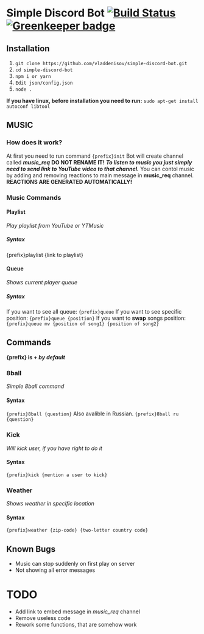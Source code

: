 # Simple Discord Bot [![Build Status](https://travis-ci.com/vladdenisov/simple-discord-bot.svg?branch=master)](https://travis-ci.com/vladdenisov/simple-discord-bot) [![Greenkeeper badge](https://badges.greenkeeper.io/vladdenisov/simple-discord-bot.svg)](https://greenkeeper.io/)
## Installation
1.  `git clone https://github.com/vladdenisov/simple-discord-bot.git`
1.  `cd simple-discord-bot`
1. `npm i or yarn`
1. `Edit json/config.json`
1. `node .`

**If you have linux, before installation you need to run:**
`sudo apt-get install autoconf libtool`

## MUSIC
### How does it work?
At first you need to run command `{prefix}init`
Bot will create channel called ***music_req***
 **DO NOT RENAME IT!**
 ***To listen to music you just simply need to send link to YouTube video to that channel.***
 You can contol music by adding and removing reactions to main message in **music_req** channel.
 **REACTIONS ARE GENERATED AUTOMATICALLY!**
 ### Music Commands
 #### Playlist 
 *Play playlist from YouTube or YTMusic*
 ##### Syntax 
 {prefix}playlist {link to playlist}
 #### Queue 
*Shows current player queue*
##### Syntax
If you want to see all queue: 
`{prefix}queue`
If you want to see specific position: 
`{prefix}queue {position}`
If you want to **swap** songs position: 
`{prefix}queue mv {position of song1} {position of song2}`


## Commands
**{prefix} is +  *by default***
### 8ball 
*Simple 8ball command*
#### Syntax
`{prefix}8ball {question}`
Also avalible in Russian.
`{prefix}8ball ru {question}`
### Kick 
*Will kick user, if you have right to do it*
#### Syntax
`{prefix}kick {mention a user to kick}`
### Weather 
*Shows weather in specific location*
#### Syntax
`{prefix}weather {zip-code} {two-letter country code}`
## Known Bugs
- Music can stop suddenly on first play on server
- Not showing all error messages 

# TODO
- Add link to embed message in *music_req*  channel
- Remove useless code 
- Rework some functions, that are somehow work
